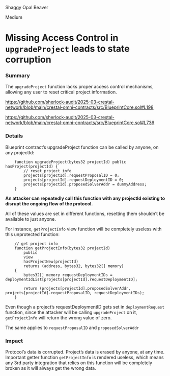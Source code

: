 Shaggy Opal Beaver

Medium

# Missing Access Control in `upgradeProject` leads to state corruption

### Summary

The `upgradeProject` function lacks proper access control mechanisms, allowing any user to reset critical project information.

https://github.com/sherlock-audit/2025-03-crestal-network/blob/main/crestal-omni-contracts/src/BlueprintCore.sol#L198

https://github.com/sherlock-audit/2025-03-crestal-network/blob/main/crestal-omni-contracts/src/BlueprintCore.sol#L736

### Details

Blueprint contract’s upgradeProject function can be called by anyone, on any projectId:

```solidity
    function upgradeProject(bytes32 projectId) public hasProject(projectId) {
        // reset project info
        projects[projectId].requestProposalID = 0;
        projects[projectId].requestDeploymentID = 0;
        projects[projectId].proposedSolverAddr = dummyAddress;
    }
```

**An attacker can repeatedly call this function with any projectId existing to disrupt the ongoing flow of the protocol.**

All of these values are set in different functions, resetting them shouldn’t be available to just anyone.

For instance, `getProjectInfo` view function will be completely useless with this unprotected function:

```solidity
    // get project info
    function getProjectInfo(bytes32 projectId)
        public
        view
        hasProjectNew(projectId)
        returns (address, bytes32, bytes32[] memory)
    {
        bytes32[] memory requestDeploymentIDs = deploymentIdList[projects[projectId].requestDeploymentID];

        return (projects[projectId].proposedSolverAddr, projects[projectId].requestProposalID, requestDeploymentIDs);
    }
```

Even though a project’s requestDeploymentID gets set in `deploymentRequest` function, since the attacker will be calling `upgradeProject` on it, `getProjectInfo` will return the wrong value of zero.

The same applies to `requestProposalID` and `proposedSolverAddr`

### Impact

Protocol’s data is corrupted. Project’s data is erased by anyone, at any time. Important getter function `getProjectInfo` is rendered useless, which means any 3rd party integration that relies on this function will be completely broken as it will always get the wrong data.